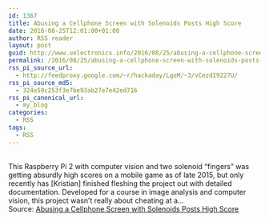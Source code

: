 ```yaml
---
id: 1367
title: Abusing a Cellphone Screen with Solenoids Posts High Score
date: 2016-08-25T12:01:00+01:00
author: RSS reader
layout: post
guid: http://www.uelectronics.info/2016/08/25/abusing-a-cellphone-screen-with-solenoids-posts-high-score/
permalink: /2016/08/25/abusing-a-cellphone-screen-with-solenoids-posts-high-score/
rss_pi_source_url:
  - http://feedproxy.google.com/~r/hackaday/LgoM/~3/vCezdI9227U/
rss_pi_source_md5:
  - 324e59c253f3e7be93ab27e7e42ed716
rss_pi_canonical_url:
  - my_blog
categories:
  - RSS
tags:
  - RSS
---
```

&#013;  
This Raspberry Pi 2 with computer vision and two solenoid “fingers” was getting absurdly high scores on a mobile game as of late 2015, but only recently has [Kristian] finished fleshing the project out with detailed documentation. Developed for a course in image analysis and computer vision, this project wasn’t really about cheating at a…&#013;  
Source: <a href="http://feedproxy.google.com/~r/hackaday/LgoM/~3/vCezdI9227U/" target="_blank">Abusing a Cellphone Screen with Solenoids Posts High Score</a>